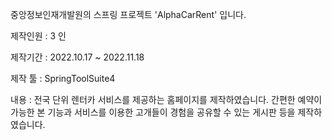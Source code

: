 중앙정보인재개발원의 스프링 프로젝트 'AlphaCarRent' 입니다.

제작인원 : 3 인

제작기간 : 2022.10.17 ~ 2022.11.18

제작 툴 : SpringToolSuite4

내용 : 전국 단위 렌터카 서비스를 제공하는 홈페이지를 제작하였습니다. 간편한 예약이 가능한 본 기능과 서비스를 이용한 고개들이 경험을 공유할 수 있는 게시판 등을 제작하였습니다. 

